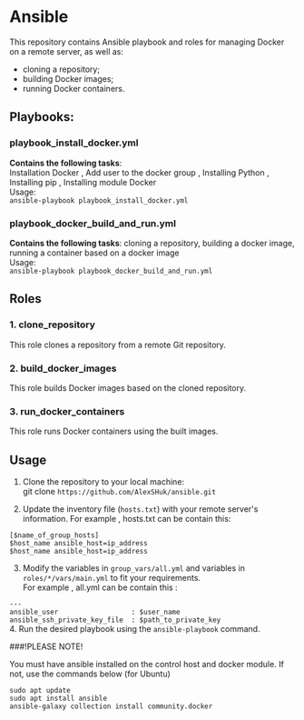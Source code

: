 # Ansible
This repository contains Ansible playbook and roles for managing Docker on a remote server, as well as:
- cloning a repository;  
- building Docker images;  
- running Docker containers.  
## Playbooks:  
### playbook_install_docker.yml  
**Сontains the following tasks**:  
Installation Docker , Add user to the docker group , Installing Python , Installing pip , Installing module Docker  
Usage:  
`ansible-playbook playbook_install_docker.yml` 

### playbook_docker_build_and_run.yml  
**Сontains the following tasks**: 
cloning a repository, building a docker image, running a container based on a docker image  
Usage:  
`ansible-playbook playbook_docker_build_and_run.yml`  

## Roles

### 1. clone_repository
This role clones a repository from a remote Git repository.

### 2. build_docker_images
This role builds Docker images based on the cloned repository.

### 3. run_docker_containers
This role runs Docker containers using the built images.

## Usage  
1. Clone the repository to your local machine:  
git clone `https://github.com/AlexSHuk/ansible.git`  

2. Update the inventory file (`hosts.txt`) with your remote server's information.
For example , hosts.txt can be contain this:  

`[$name_of_group_hosts]`    
`$host_name ansible_host=ip_address`  
`$host_name ansible_host=ip_address`  
  
3. Modify the variables in `group_vars/all.yml` and variables in `roles/*/vars/main.yml` to fit your requirements.  
For example , all.yml can be contain this :  

`---`  
`ansible_user                  : $user_name`  
`ansible_ssh_private_key_file  : $path_to_private_key`    
4. Run the desired playbook using the `ansible-playbook` command.


###!PLEASE NOTE!

You must have ansible installed on the control host and docker module. If not, use the commands below (for Ubuntu) 

`sudo apt update`  
`sudo apt install ansible`  
`ansible-galaxy collection install community.docker`  

